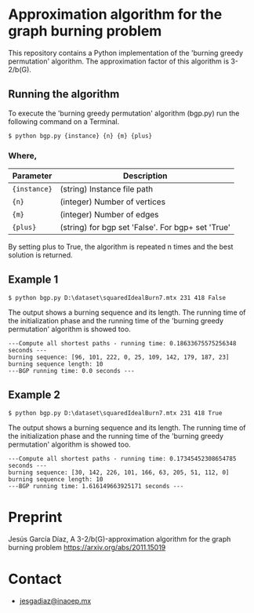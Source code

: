 # Approximation algorithm for the graph burning problem
This repository contains a Python implementation of the 'burning greedy permutation' algorithm. The approximation factor of this algorithm is 3-2/b(G). 

## Running the algorithm

To execute the 'burning greedy permutation' algorithm (bgp.py) run the following command on a Terminal.

```
$ python bgp.py {instance} {n} {m} {plus}
```

### Where,

|  Parameter |                                          Description                                          |
|----------|---------------------------------------------------------------------------------------------|
| `{instance}` | (string) Instance file path                                    |
| `{n}`    | (integer) Number of vertices  |
| `{m}`    | (integer) Number of edges  |
| `{plus}`    | (string) for bgp set 'False'. For bgp+ set 'True'  |

By setting plus to True, the algorithm is repeated n times and the best solution is returned.

## Example 1

```
$ python bgp.py D:\dataset\squaredIdealBurn7.mtx 231 418 False
```

The output shows a burning sequence and its length. The running time of the initialization phase and the running time of the 'burning greedy permutation' algorithm is showed too.

```
---Compute all shortest paths - running time: 0.18633675575256348 seconds ---
burning sequence: [96, 101, 222, 0, 25, 109, 142, 179, 187, 23]
burning sequence length: 10
---BGP running time: 0.0 seconds ---
```

## Example 2

```
$ python bgp.py D:\dataset\squaredIdealBurn7.mtx 231 418 True
```

The output shows a burning sequence and its length. The running time of the initialization phase and the running time of the 'burning greedy permutation' algorithm is showed too.

```
---Compute all shortest paths - running time: 0.17345452308654785 seconds ---
burning sequence: [30, 142, 226, 101, 166, 63, 205, 51, 112, 0]
burning sequence length: 10
---BGP running time: 1.616149663925171 seconds ---
```
# Preprint

Jesús García Díaz, A 3-2/b(G)-approximation algorithm for the graph burning problem
https://arxiv.org/abs/2011.15019

# Contact

* jesgadiaz@inaoep.mx
